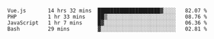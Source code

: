 <!--START_SECTION:waka-->

```text
Vue.js       14 hrs 32 mins  ████████████████████▓░░░░   82.07 %
PHP          1 hr 33 mins    ██▒░░░░░░░░░░░░░░░░░░░░░░   08.76 %
JavaScript   1 hr 7 mins     █▓░░░░░░░░░░░░░░░░░░░░░░░   06.36 %
Bash         29 mins         ▓░░░░░░░░░░░░░░░░░░░░░░░░   02.81 %
```

<!--END_SECTION:waka-->
